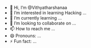 - 👋 Hi, I’m @Vithyatharshanaa
- 👀 I’m interested in learning Hacking ...
- 🌱 I’m currently learning ...
- 💞️ I’m looking to collaborate on ...
- 📫 How to reach me ...
- 😄 Pronouns: ...
- ⚡ Fun fact: ...

<!---
Vithyatharshanaa/Vithyatharshanaa is a ✨ special ✨ repository because its `README.md` (this file) appears on your GitHub profile.
You can click the Preview link to take a look at your changes.
--->
